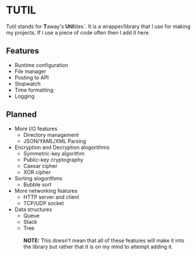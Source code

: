 # TUTIL
Tutil stands for <b>T</b>away's <b>Util</b>ities`. It is a wrapper/library that I use for making my projects. If i use a piece of code often then I add it here.
## Features

- Runtime configuration
- File manager
- Posting to API
- Stopwatch
- Time formatting
- Logging


## Planned

- More I/O features 
    - Directory management
    - JSON/YAML/XML Parsing
- Encryption and Decryption alogorithms
    - Symmetric-key algorithm
    - Public-key cryptography
    - Caesar cipher
    - XOR cipher
- Sorting alogorithms
    - Bubble sort
- More networking features
    - HTTP server and client
    - TCP/UDP socket
- Data structures
    - Queue
    - Stack
    - Tree<br>
<br><b>NOTE:</b> This doesn't mean that all of these features will make it into the library but rather that it is on my mind to attempt adding it.
